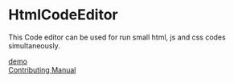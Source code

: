 # HtmlCodeEditor
  This Code editor can be used for run small html, js and css codes simultaneously.

[demo](https://whoami-shubham.github.io/HtmlCodeEditor/)  <br/>
[Contributing Manual](https://github.com/whoami-shubham/HtmlCodeEditor/blob/master/CODE_OF_CONDUCT.md)
